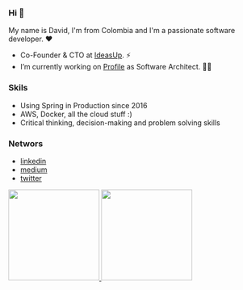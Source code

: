 ### Hi 👋

My name is David, I'm from Colombia and I'm a passionate software developer. ❤️


- Co-Founder & CTO at <a href="https://profile.es" target="blank">IdeasUp</a>. ⚡
- I’m currently working on <a href="https://profile.es" target="blank">Profile</a> as Software Architect. 👨‍💻


### Skils

- Using Spring in Production since 2016
- AWS, Docker, all the cloud stuff :)
- Critical thinking, decision-making and problem solving skills

### Networs

- <a href="david-leonardo-bernal-8968a060" target="blank">linkedin</a>
- <a href="https://medium.com/@leo.bernal1946" target="blank">medium</a>
- <a href="https://twitter.com/bernal1946" target="blank">twitter</a>

<div>
  <a href="https://github.com/rafaballerini">
  <img height="180em" src="https://github-readme-stats.vercel.app/api?username=dberna2&show_icons=true&theme=dracula&include_all_commits=true&count_private=true"/>
  <img height="180em" src="https://github-readme-stats.vercel.app/api/top-langs/?username=dberna2&layout=compact&langs_count=7&theme=dracula"/>
</div>
